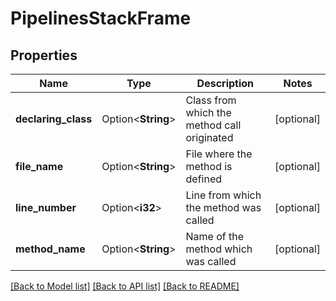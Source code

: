 # PipelinesStackFrame

## Properties

Name | Type | Description | Notes
------------ | ------------- | ------------- | -------------
**declaring_class** | Option<**String**> | Class from which the method call originated | [optional]
**file_name** | Option<**String**> | File where the method is defined | [optional]
**line_number** | Option<**i32**> | Line from which the method was called | [optional]
**method_name** | Option<**String**> | Name of the method which was called | [optional]

[[Back to Model list]](../README.md#documentation-for-models) [[Back to API list]](../README.md#documentation-for-api-endpoints) [[Back to README]](../README.md)



